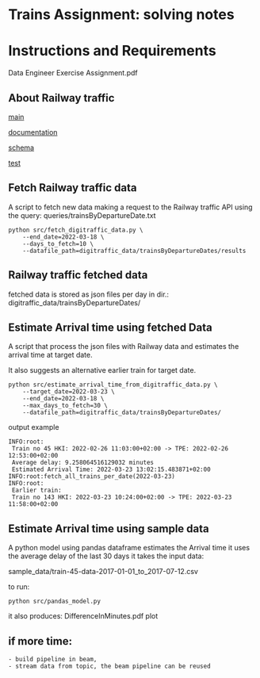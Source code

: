 # Trains Assignment: solving notes

# Instructions and Requirements
Data Engineer Exercise Assignment.pdf

## About Railway traffic
[main](https://www.digitraffic.fi/rautatieliikenne/)

[documentation](https://www.digitraffic.fi/ohjeita/#pakkaus)

[schema](https://rata.digitraffic.fi/api/v2/graphql/schema.svg)

[test](https://rata.digitraffic.fi/api/v2/graphql/graphiql)

## Fetch Railway traffic data
A script to fetch new data making a request to the Railway traffic API using the query:
queries/trainsByDepartureDate.txt

```
python src/fetch_digitraffic_data.py \
    --end_date=2022-03-18 \
    --days_to_fetch=10 \
    --datafile_path=digitraffic_data/trainsByDepartureDates/results
```

## Railway traffic fetched data
fetched data is stored as json files per day in dir.:
digitraffic_data/trainsByDepartureDates/

## Estimate Arrival time using fetched Data
A script that process the json files with Railway data
and estimates the arrival time at target date.

It also suggests an alternative earlier train for target date.

```
python src/estimate_arrival_time_from_digitraffic_data.py \
    --target_date=2022-03-23 \
    --end_date=2022-03-18 \
    --max_days_to_fetch=30 \
    --datafile_path=digitraffic_data/trainsByDepartureDates/
```
output example
```
INFO:root:
 Train no 45 HKI: 2022-02-26 11:03:00+02:00 -> TPE: 2022-02-26 12:53:00+02:00
 Average delay: 9.258064516129032 minutes
 Estimated Arrival Time: 2022-03-23 13:02:15.483871+02:00
INFO:root:fetch_all_trains_per_date(2022-03-23)
INFO:root:
 Earlier train:
 Train no 143 HKI: 2022-03-23 10:24:00+02:00 -> TPE: 2022-03-23 11:58:00+02:00
```

## Estimate Arrival time using sample data
A python model using pandas dataframe estimates the Arrival time
it uses the average delay of the last 30 days
it takes the input data:

sample_data/train-45-data-2017-01-01_to_2017-07-12.csv

to run:
```
python src/pandas_model.py
```
it also produces:
DifferenceInMinutes.pdf plot

## if more time:
    - build pipeline in beam,
    - stream data from topic, the beam pipeline can be reused
